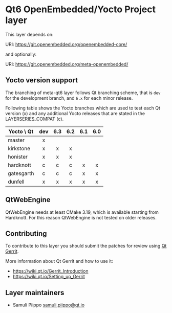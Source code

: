 Qt6 OpenEmbedded/Yocto Project layer
====================================

This layer depends on:

URI: https://git.openembedded.org/openembedded-core/

and optionally:

URI: https://git.openembedded.org/meta-openembedded/

Yocto version support
---------------------

The branching of meta-qt6 layer follows Qt branching scheme, that is
`dev` for the development branch, and `6.x` for each minor release.

Following table shows the Yocto branches which are used to test each
Qt version (x) and any additional Yocto releases that are stated in
the LAYERSERIES_COMPAT (c).

| Yocto \ Qt | dev | 6.3 | 6.2 | 6.1 | 6.0 |
| ---------- |:---:|:---:|:---:|:---:|:---:|
| master     |  x  |     |     |     |     |
| kirkstone  |  x  |  x  |  x  |     |     |
| honister   |  x  |  x  |  x  |     |     |
| hardknott  |  c  |  c  |  c  |  x  |  x  |
| gatesgarth |  c  |  c  |  c  |  x  |  x  |
| dunfell    |  x  |  x  |  x  |  x  |  x  |

QtWebEngine
-----------

QtWebEngine needs at least CMake 3.19, which is available starting from Hardknott.
For this reason QtWebEngine is not tested on older releases.

Contributing
------------

To contribute to this layer you should submit the patches for review using
[Qt Gerrit](https://codereview.qt-project.org).

More information about Qt Gerrit and how to use it:
 - https://wiki.qt.io/Gerrit_Introduction
 - https://wiki.qt.io/Setting_up_Gerrit

Layer maintainers
-----------------

 - Samuli Piippo <samuli.piippo@qt.io>

